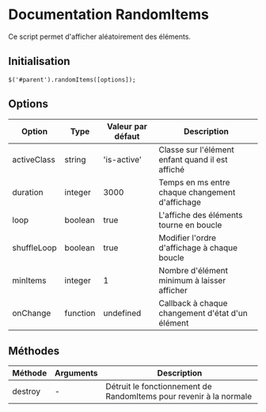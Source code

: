# Documentation RandomItems

Ce script permet d'afficher aléatoirement des éléments.

## Initialisation

    $('#parent').randomItems([options]);


## Options

| Option      | Type     | Valeur par défaut | Description                                      |
|-------------|----------|-------------------|--------------------------------------------------|
| activeClass | string   | 'is-active'       | Classe sur l'élément enfant quand il est affiché |
| duration    | integer  | 3000              | Temps en ms entre chaque changement d'affichage  |
| loop        | boolean  | true              | L'affiche des éléments tourne en boucle          |
| shuffleLoop | boolean  | true              | Modifier l'ordre d'affichage à chaque boucle     |
| minItems    | integer  | 1                 | Nombre d'élément minimum à laisser afficher      |
| onChange    | function | undefined         | Callback à chaque changement d'état d'un élément |


## Méthodes

| Méthode       | Arguments      | Description                                                        |
|---------------|----------------|--------------------------------------------------------------------|
| destroy       | -              | Détruit le fonctionnement de RandomItems pour revenir à la normale |
